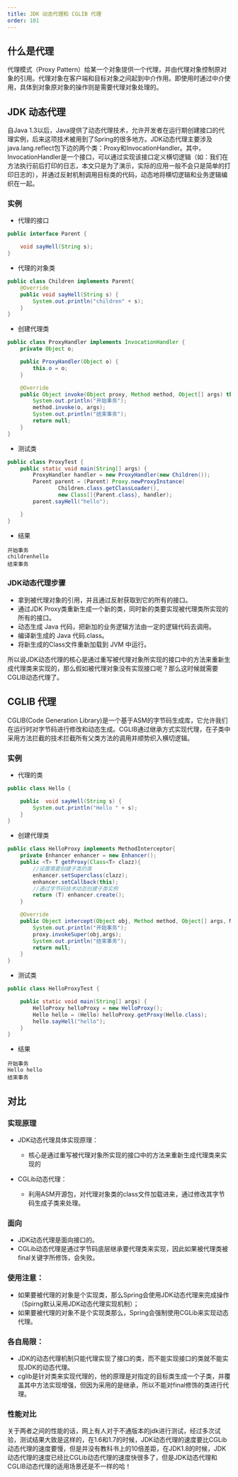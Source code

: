 ```yaml
---
title: JDK 动态代理和 CGLIB 代理
order: 101
---
```


## 什么是代理

代理模式（Proxy Pattern）给某一个对象提供一个代理，并由代理对象控制原对象的引用。代理对象在客户端和目标对象之间起到中介作用。即使用时通过中介使用，具体到对象原对象的操作则是需要代理对象处理的。

## JDK 动态代理

自Java 1.3以后，Java提供了动态代理技术，允许开发者在运行期创建接口的代理实例，后来这项技术被用到了Spring的很多地方。JDK动态代理主要涉及java.lang.reflect包下边的两个类：Proxy和InvocationHandler。其中，InvocationHandler是一个接口，可以通过实现该接口定义横切逻辑（如：我们在方法执行前后打印的日志，本文只是为了演示，实际的应用一般不会只是简单的打印日志的），并通过反射机制调用目标类的代码，动态地将横切逻辑和业务逻辑编织在一起。

### 实例

- 代理的接口

```java
public interface Parent {

    void sayHell(String s);
}
```

- 代理的对象类

```java
public class Children implements Parent{
    @Override
    public void sayHell(String s) {
        System.out.println("children" + s);
    }
}
```

- 创建代理类

```java
public class ProxyHandler implements InvocationHandler {
    private Object o;

    public ProxyHandler(Object o) {
        this.o = o;
    }

    @Override
    public Object invoke(Object proxy, Method method, Object[] args) throws Throwable {
        System.out.println("开始事务");
        method.invoke(o, args);
        System.out.println("结束事务");
        return null;
    }
}
```

- 测试类

```java
public class ProxyTest {
    public static void main(String[] args) {
        ProxyHandler handler = new ProxyHandler(new Children());
        Parent parent = (Parent) Proxy.newProxyInstance(
                Children.class.getClassLoader(),
                new Class[]{Parent.class}, handler);
        parent.sayHell("hello");

    }
}
```

- 结果

```
开始事务
childrenhello
结束事务
```

### JDK动态代理步骤

- 拿到被代理对象的引用，并且通过反射获取到它的所有的接口。
- 通过JDK Proxy类重新生成一个新的类，同时新的类要实现被代理类所实现的所有的接口。
- 动态生成 Java 代码，把新加的业务逻辑方法由一定的逻辑代码去调用。
- 编译新生成的 Java 代码.class。
- 将新生成的Class文件重新加载到 JVM 中运行。

所以说JDK动态代理的核心是通过重写被代理对象所实现的接口中的方法来重新生成代理类来实现的，那么假如被代理对象没有实现接口呢？那么这时候就需要CGLIB动态代理了。

## CGLIB 代理

CGLIB(Code Generation Library)是一个基于ASM的字节码生成库，它允许我们在运行时对字节码进行修改和动态生成。CGLIB通过继承方式实现代理，在子类中采用方法拦截的技术拦截所有父类方法的调用并顺势织入横切逻辑。

### 实例

- 代理的类

```java
public class Hello {

    public  void sayHell(String s) {
        System.out.println("Hello " + s);
    }
}
```

- 创建代理类

```java
public class HelloProxy implements MethodInterceptor{
    private Enhancer enhancer = new Enhancer();
    public <T> T getProxy(Class<T> clazz){
        //设置需要创建子类的类
        enhancer.setSuperclass(clazz);
        enhancer.setCallback(this);
        //通过字节码技术动态创建子类实例
        return (T) enhancer.create();
    }

    @Override
    public Object intercept(Object obj, Method method, Object[] args, MethodProxy proxy) throws Throwable {
        System.out.println("开始事务");
        proxy.invokeSuper(obj,args);
        System.out.println("结束事务");
        return null;
    }
}
```

- 测试类

```java
public class HelloProxyTest {

    public static void main(String[] args) {
        HelloProxy helloProxy = new HelloProxy();
        Hello hello = (Hello) helloProxy.getProxy(Hello.class);
        hello.sayHell("hello");
    }
}
```

- 结果

```
开始事务
Hello hello
结束事务
```

## 对比

### 实现原理

- JDK动态代理具体实现原理：

   - 核心是通过重写被代理对象所实现的接口中的方法来重新生成代理类来实现的
- CGLib动态代理：

   - 利用ASM开源包，对代理对象类的class文件加载进来，通过修改其字节码生成子类来处理。

### 面向

- JDK动态代理是面向接口的。
- CGLib动态代理是通过字节码底层继承要代理类来实现，因此如果被代理类被final关键字所修饰，会失败。

### 使用注意：

- 如果要被代理的对象是个实现类，那么Spring会使用JDK动态代理来完成操作（Spirng默认采用JDK动态代理实现机制）；
- 如果要被代理的对象不是个实现类那么，Spring会强制使用CGLib来实现动态代理。

### 各自局限：

- JDK的动态代理机制只能代理实现了接口的类，而不能实现接口的类就不能实现JDK的动态代理。
- cglib是针对类来实现代理的，他的原理是对指定的目标类生成一个子类，并覆盖其中方法实现增强，但因为采用的是继承，所以不能对final修饰的类进行代理。

### 性能对比

关于两者之间的性能的话，网上有人对于不通版本的jdk进行测试，经过多次试验，测试结果大致是这样的，在1.6和1.7的时候，JDK动态代理的速度要比CGLib动态代理的速度要慢，但是并没有教科书上的10倍差距，在JDK1.8的时候，JDK动态代理的速度已经比CGLib动态代理的速度快很多了，但是JDK动态代理和CGLIB动态代理的适用场景还是不一样的哈！
